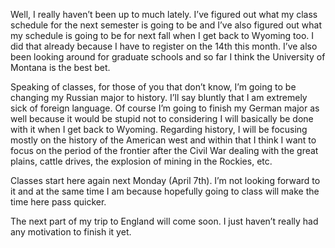 Well, I really haven’t been up to much lately. I’ve figured out what my class schedule for the next semester is going to be and I’ve also figured out what my schedule is going to be for next fall when I get back to Wyoming too. I did that already because I have to register on the 14th this month. I’ve also been looking around for graduate schools and so far I think the University of Montana is the best bet.

Speaking of classes, for those of you that don’t know, I’m going to be changing my Russian major to history. I’ll say bluntly that I am extremely sick of foreign language. Of course I’m going to finish my German major as well because it would be stupid not to considering I will basically be done with it when I get back to Wyoming. Regarding history, I will be focusing mostly on the history of the American west and within that I think I want to focus on the period of the frontier after the Civil War dealing with the great plains, cattle drives, the explosion of mining in the Rockies, etc.

Classes start here again next Monday (April 7th). I’m not looking forward to it and at the same time I am because hopefully going to class will make the time here pass quicker.

The next part of my trip to England will come soon. I just haven’t really had any motivation to finish it yet.